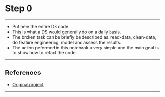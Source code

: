 # Step 0
***

- Put here the entire DS code.
- This is what a DS would generally do on a daily basis.
- The broken task can be briefly be described as: read-data, clean-data, do feature engineering, model and assess the results.
- The action peformed in this notebook a very simple and the main goal is to show how to refact the code.
***

## References
- [Original project](https://github.com/xLaszlo/CQ4DS-notebook-sklearn-refactoring-exercise/tree/master)
***
